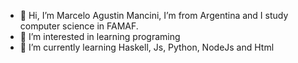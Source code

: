 - 👋 Hi, I’m Marcelo Agustin Mancini, I’m from Argentina and I study computer science in FAMAF.
- 👀 I’m interested in learning programing
- 🌱 I’m currently learning Haskell, Js, Python, NodeJs and Html
